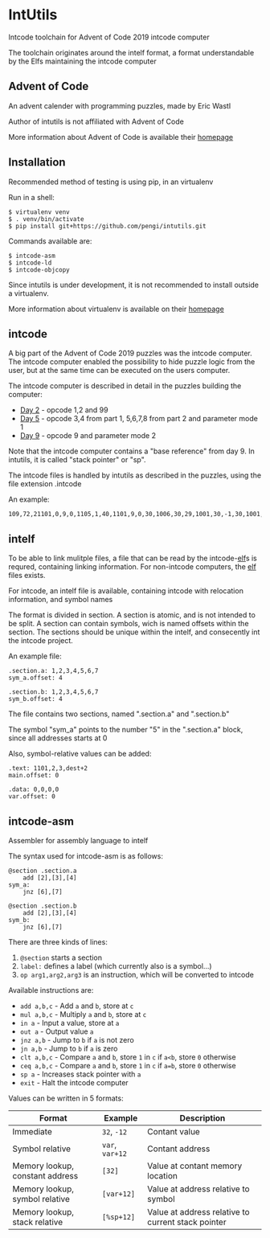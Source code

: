 IntUtils
========

Intcode toolchain for Advent of Code 2019 intcode computer

The toolchain originates around the intelf format, a format understandable by the Elfs maintaining the intcode computer

Advent of Code
--------------
An advent calender with programming puzzles, made by Eric Wastl

Author of intutils is not affiliated with Advent of Code

More information about Advent of Code is available their [homepage](https://adventofcode.com)

Installation
------------
Recommended method of testing is using pip, in an virtualenv

Run in a shell:
```
$ virtualenv venv
$ . venv/bin/activate
$ pip install git+https://github.com/pengi/intutils.git
```

Commands available are:
```
$ intcode-asm
$ intcode-ld
$ intcode-objcopy
```

Since intutils is under development, it is not recommended to install outside a virtualenv.

More information about virtualenv is available on their [homepage](https://virtualenv.pypa.io)

intcode
-------
A big part of the Advent of Code 2019 puzzles was the intcode computer. The intcode computer enabled the possibility to hide puzzle logic from the user, but at the same time can be executed on the users computer.

The intcode computer is described in detail in the puzzles building the computer:
* [Day 2](https://adventofcode.com/2019/day/2) - opcode 1,2 and 99
* [Day 5](https://adventofcode.com/2019/day/5) - opcode 3,4 from part 1, 5,6,7,8 from part 2 and parameter mode 1
* [Day 9](https://adventofcode.com/2019/day/9) - opcode 9 and parameter mode 2

Note that the intcode computer contains a "base reference" from day 9. In intutils, it is called "stack pointer" or "sp".

The intcode files is handled by intutils as described in the puzzles, using the file extension .intcode

An example:
```
109,72,21101,0,9,0,1105,1,40,1101,9,0,30,1006,30,29,1001,30,-1,30,1001,30,31,25,4,0,1105,1,13,99,0,10,101,100,111,99,116,110,105,32,109,1,104,72,104,101,104,108,104,108,104,111,109,-1,2106,0,0,14,72,101,108,108,111,32,105,110,116,99,111,100,101,10
```

intelf
------
To be able to link mulitple files, a file that can be read by the intcode-[elf](https://en.wikipedia.org/wiki/Elf)s is requred, containing linking information. For non-intcode computers, the [elf](https://en.wikipedia.org/wiki/Executable_and_Linkable_Format) files exists.

For intcode, an intelf file is available, containing intcode with relocation information, and symbol names

The format is divided in section. A section is atomic, and is not intended to be split. A section can contain symbols, wich is named offsets within the section. The sections should be unique within the intelf, and consecently int the intcode project.

An example file:
```
.section.a: 1,2,3,4,5,6,7
sym_a.offset: 4

.section.b: 1,2,3,4,5,6,7
sym_b.offset: 4
```

The file contains two sections, named ".section.a" and ".section.b"

The symbol "sym_a" points to the number "5" in the ".section.a" block, since all addresses starts at 0

Also, symbol-relative values can be added:
```
.text: 1101,2,3,dest+2
main.offset: 0

.data: 0,0,0,0
var.offset: 0
```

intcode-asm
-----------

Assembler for assembly language to intelf

The syntax used for intcode-asm is as follows:

```
@section .section.a
    add [2],[3],[4]
sym_a:
    jnz [6],[7]

@section .section.b
    add [2],[3],[4]
sym_b:
    jnz [6],[7]
```

There are three kinds of lines:

1. `@section` starts a section
2. `label:` defines a label (which currently also is a symbol...)
3. `op arg1,arg2,arg3` is an instruction, which will be converted to intcode

Available instructions are:

* `add a,b,c` - Add `a` and `b`, store at `c`
* `mul a,b,c` - Multiply `a` and `b`, store at `c`
* `in a` - Input a value, store at `a`
* `out a` - Output value `a`
* `jnz a,b` - Jump to `b` if `a` is not zero
* `jn a,b` - Jump to `b` if `a` is zero
* `clt a,b,c` - Compare `a` and `b`, store `1` in `c` if `a<b`, store `0` otherwise
* `ceq a,b,c` - Compare `a` and `b`, store `1` in `c` if `a=b`, store `0` otherwise
* `sp a` - Increases stack pointer with `a`
* `exit` - Halt the intcode computer

Values can be written in 5 formats:

Format                          | Example         | Description            
--------------------------------|-----------------|-------------
Immediate                       | `32`, `-12`     | Contant value
Symbol relative                 | `var`, `var+12` | Contant address
Memory lookup, constant address | `[32]`          | Value at contant memory location
Memory lookup, symbol relative  | `[var+12]`      | Value at address relative to symbol
Memory lookup, stack relative   | `[%sp+12]`      | Value at address relative to current stack pointer
